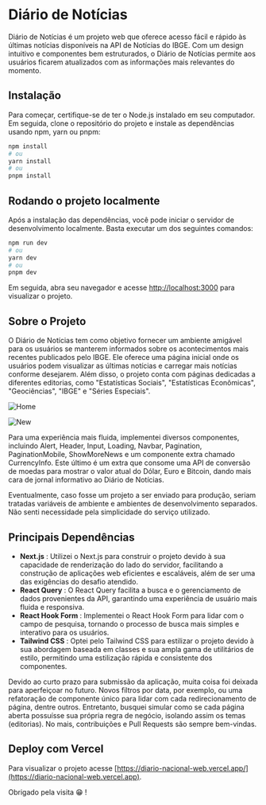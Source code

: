 
# Diário de Notícias

Diário de Notícias é um projeto web que oferece acesso fácil e rápido às últimas notícias disponíveis na API de Notícias do IBGE. Com um design intuitivo e componentes bem estruturados, o Diário de Notícias permite aos usuários ficarem atualizados com as informações mais relevantes do momento.

## Instalação

Para começar, certifique-se de ter o Node.js instalado em seu computador. Em seguida, clone o repositório do projeto e instale as dependências usando npm, yarn ou pnpm:

```bash
npm install
# ou 
yarn install
# ou
pnpm install 
```

## Rodando o projeto localmente

Após a instalação das dependências, você pode iniciar o servidor de desenvolvimento localmente. Basta executar um dos seguintes comandos:

```bash
npm run dev
# ou 
yarn dev
# ou 
pnpm dev
```

Em seguida, abra seu navegador e acesse [http://localhost:3000](http://localhost:3000/) para visualizar o projeto.

## Sobre o Projeto

O Diário de Notícias tem como objetivo fornecer um ambiente amigável para os usuários se manterem informados sobre os acontecimentos mais recentes publicados pelo IBGE. Ele oferece uma página inicial onde os usuários podem visualizar as últimas notícias e carregar mais notícias conforme desejarem. Além disso, o projeto conta com páginas dedicadas a diferentes editorias, como "Estatísticas Sociais", "Estatísticas Econômicas", "Geociências", "IBGE" e "Séries Especiais".

![Home](https://i.ibb.co/7Wnn0J9/Design01.png "Home")

![New](https://i.ibb.co/Ld4GvrQ/Design02.png "New")

Para uma experiência mais fluida, implementei diversos componentes, incluindo Alert, Header, Input, Loading, Navbar, Pagination, PaginationMobile, ShowMoreNews e um componente extra chamado CurrencyInfo. Este último é um extra que consome uma API de conversão de moedas para mostrar o valor atual do Dólar, Euro e Bitcoin, dando mais cara de jornal informativo ao Diário de Notícias.

Eventualmente, caso fosse um projeto a ser enviado para produção, seriam tratadas variáveis de ambiente e ambientes de desenvolvimento separados. Não senti necessidade pela simplicidade do serviço utilizado.

## Principais Dependências

* **Next.js** : Utilizei o Next.js para construir o projeto devido à sua capacidade de renderização do lado do servidor, facilitando a construção de aplicações web eficientes e escaláveis, além de ser uma das exigências do desafio atendido.
* **React Query** : O React Query facilita a busca e o gerenciamento de dados provenientes da API, garantindo uma experiência de usuário mais fluida e responsiva.
* **React Hook Form** : Implementei o React Hook Form para lidar com o campo de pesquisa, tornando o processo de busca mais simples e interativo para os usuários.
* **Tailwind CSS** : Optei pelo Tailwind CSS para estilizar o projeto devido à sua abordagem baseada em classes e sua ampla gama de utilitários de estilo, permitindo uma estilização rápida e consistente dos componentes.

Devido ao curto prazo para submissão da aplicação, muita coisa foi deixada para aperfeiçoar no futuro. Novos filtros por data, por exemplo, ou uma refatoração de componente único para lidar com cada redirecionamento de página, dentre outros. Entretanto, busquei simular como se cada página aberta possuísse sua própria regra de negócio, isolando assim os temas (editorias). No mais, contribuições e Pull Requests são sempre bem-vindas.

## Deploy com Vercel

Para visualizar o projeto acesse [https://diario-nacional-web.vercel.app/](https://diario-nacional-web.vercel.app). 

Obrigado pela visita 😁 !
